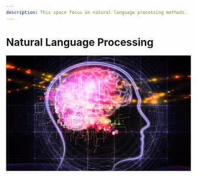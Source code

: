 ```yaml
---
description: This space focus on natural language processing methods.
---
```


# Natural Language Processing



![](.gitbook/assets/home1.jpg)

